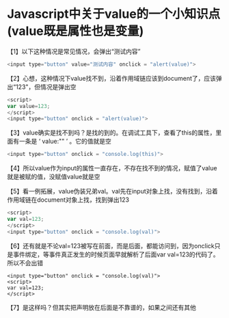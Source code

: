 ﻿# Javascript中关于value的一个小知识点(value既是属性也是变量)

【1】以下这种情况是常见情况，会弹出“测试内容”

```javascript
<input type="button" value="测试内容" onclick = "alert(value)">
```

【2】心想，这种情况下value找不到，沿着作用域链应该到document了，应该弹出“123"，但情况是弹出空

```javascript
<script>
var value=123;
</script>
<input type="button" onclick = "alert(value)">
```

【3】value确实是找不到吗？是找的到的。在调试工具下，查看了this的属性，里面有一条是 ‘ value:"" ’ 。它的值就是空

```javascript
<input type="button" onclick = "console.log(this)">
```

【4】所以value作为input的属性一直存在，不存在找不到的情况，赋值了value就是被赋的值，没赋值value就是空
 

【5】看一例拓展，value伪装兄弟val。val先在input对象上找，没有找到，沿着作用域链在document对象上找，找到弹出123

```javascript
<script>
var val=123;
</script>
<input type="button" onclick = "console.log(val)">
```

【6】还有就是不论val=123被写在前面，而是后面，都能访问到，因为onclick只是事件绑定，等事件真正发生的时候页面早就解析了后面var val=123的代码了。所以不会出错

```javaascript
<input type="button" onclick = "console.log(val)">
<script>
var val=123;
</script>
```

【7】是这样吗？但其实把声明放在后面是不靠谱的，如果之间还有其他<script>代码，由于网络原因无法访问到，由于<script>有阻塞作用，会阻塞后面代码，会报错

```javascript
<input type="button" onclick = "alert(val)">
<script src="http://www.qq.com/test.js"></script>
<script>
var val=123;
</script>
```

【8】最后一个拓展。如果是一个表单元素，则它的作用域链是 this -> this.form -> document 。先从<input type="button">对象中寻找username属性，发现没有。然后找到它的父级form，form的username可以找到<input type="text">元素(表单元素可以直接通过name值访问)，然后找到其value值123后弹出

```javascript
<form action="#">
    <input type="text" name="username" value="123">
    <input type="button" value="btn" onclick = "alert(username.value)">
</form>
```